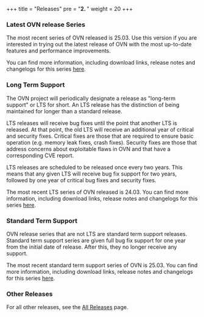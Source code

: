+++
title = "Releases"
pre = "<b>2. </b>"
weight = 20
+++

### Latest OVN release Series

The most recent series of OVN released is 25.03. Use this version
if you are interested in trying out the latest release of OVN with the most
up-to-date features and performance improvements.

You can find more information, including download links, release notes and
changelogs for this series [here](25.03).


### Long Term Support

The OVN project will periodically designate a release as "long-term support" or
LTS for short. An LTS release has the distinction of being maintained for
longer than a standard release.

LTS releases will receive bug fixes until the point that another LTS is
released. At that point, the old LTS will receive an additional year of
critical and security fixes. Critical fixes are those that are required to
ensure basic operation (e.g. memory leak fixes, crash fixes). Security fixes
are those that address concerns about exploitable flaws in OVN and that have a
corresponding CVE report.

LTS releases are scheduled to be released once every two years. This means
that any given LTS will receive bug fix support for two years, followed by
one year of critical bug fixes and security fixes.

The most recent LTS series of OVN released is
24.03. 
You can find more information, including download links, release notes and
changelogs for this series [here](24.03).


### Standard Term Support

OVN release series that are not LTS are standard term support releases.
Standard term support series are given full bug fix support for one year from
the initial date of release. After this, they no longer receive any support.

The most recent standard term support series of OVN is 25.03. 
You can find more information, including download links, release notes and
changelogs for this series [here](25.03).


### Other Releases

For all other releases, see the [All Releases](all_releases) page.